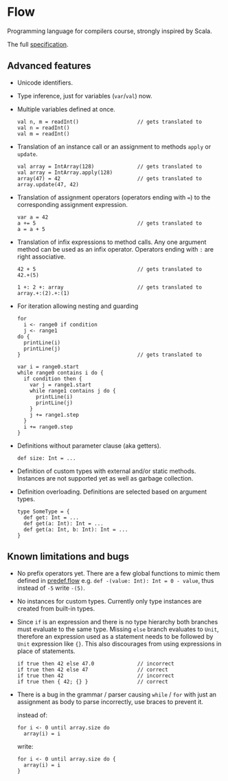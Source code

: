 # Flow

Programming language for compilers course, strongly inspired by Scala.

The full [specification](SPEC.md).

## Advanced features

* Unicode identifiers.

* Type inference, just for variables (`var`/`val`) now.

* Multiple variables defined at once.

  ```
  val n, m = readInt()                   // gets translated to
  val n = readInt()
  val m = readInt()
  ```

* Translation of an instance call or an assignment to methods `apply`
  or `update`.

  ```
  val array = IntArray(128)              // gets translated to
  val array = IntArray.apply(128)
  array(47) = 42                         // gets translated to
  array.update(47, 42)
  ```

* Translation of assignment operators (operators ending with `=`)
  to the corresponding assignment expression.

  ```
  var a = 42
  a += 5                                 // gets translated to
  a = a + 5
  ```

* Translation of infix expressions to method calls. Any one argument method
  can be used as an infix operator. Operators ending with `:` are right
  associative.

  ```
  42 + 5                                 // gets translated to
  42.+(5)

  1 +: 2 +: array                        // gets translated to
  array.+:(2).+:(1)
  ```

* For iteration allowing nesting and guarding

  ```
  for
    i <- range0 if condition
    j <- range1
  do {
    printLine(i)
    printLine(j)
  }                                      // gets translated to

  var i = range0.start
  while range0 contains i do {
    if condition then {
      var j = range1.start
      while range1 contains j do {
        printLine(i)
        printLine(j)
      }
      j += range1.step
    }
    i += range0.step
  }
  ```

* Definitions without parameter clause (aka getters).

  ```
  def size: Int = ...
  ```

* Definition of custom types with external and/or static methods.
  Instances are not supported yet as well as garbage collection.

* Definition overloading. Definitions are selected based on argument types.

  ```
  type SomeType = {
    def get: Int = ...
    def get(a: Int): Int = ...
    def get(a: Int, b: Int): Int = ...
  }
  ```
## Known limitations and bugs

* No prefix operators yet. There are a few global functions to mimic them
  defined in [predef.flow](built-in/predef.flow) e.g.
  `def -(value: Int): Int = 0 - value`, thus instead of `-5` write `-(5)`.

* No instances for custom types. Currently only type instances are created from
  built-in types.

* Since `if` is an expression and there is no type hierarchy both branches must
  evaluate to the same type. Missing `else` branch evaluates to `Unit`,
  therefore an expression used as a statement needs to be followed by `Unit`
  expression like `{}`. This also discourages from using expressions in place
  of statements.

  ```
  if true then 42 else 47.0              // incorrect
  if true then 42 else 47                // correct
  if true then 42                        // incorrect
  if true then { 42; {} }                // correct
  ```

* There is a bug in the grammar / parser causing `while` / `for` with just
  an assignment as body to parse incorrectly, use braces to prevent it.

  instead of:
  ```
  for i <- 0 until array.size do
    array(i) = i
  ```
  write:
  ```
  for i <- 0 until array.size do {
    array(i) = i
  }
  ```
